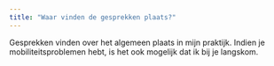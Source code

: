 ```yaml
---
title: "Waar vinden de gesprekken plaats?"
---
```


Gesprekken vinden over het algemeen plaats in mijn praktijk. Indien je mobiliteitsproblemen hebt, is het ook mogelijk dat ik bij je langskom.